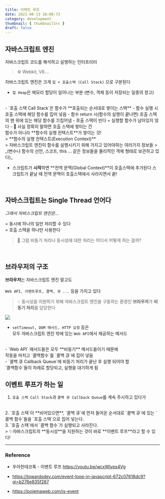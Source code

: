 ```yaml
---
title: 이벤트 루프
date: 2021-08-13 16:08:73
category: development
thumbnail: { thumbnailSrc }
draft: false
---
```



## 자바스크립트 엔진
자바스크립트 코드를 해석하고 실행하는 인터프리터
> ⚙ Webkit, V8....

자바스크립트 엔진은 크게 `힙 + 호출스택 (Call Stack)` 으로 구분된다

- `힙 Heap`은 메모리 할당이 일어나는 부분
(변수, 객체 등이 저장되는 일종의 창고)
<br/> 
- `호출 스택 Call Stack`은 함수가 **호출되는 순서대로 쌓이는 스택**
    - 함수 실행 시 호출 스택에 해당 함수를 집어 넣음
    - 함수 return 시(함수의 실행이 끝나면) 호출 스택의 맨 위에 있는 해당 함수를 끄집어냄
    - 호출 스택이 빈다 = 실행할 함수가 남아있지 않다
    - 🤔 사실 정확히 말하면 호출 스택에 쌓이는 건 <br/> 함수가 아니라 **함수의 실행 컨텍스트**가 쌓이는 것! 
    <br/> 
    > **함수의 실행 컨텍스트(Execution Context)** <br />
    > 자바스크립트 엔진이 함수를 실행시키기 위해 가지고 있어야하는 여러가지 정보들 
    > _(변수나 함수의 선언, 스코프, this ... 같은 정보들을 물리적인 객체 형태로 보관하고 있다)_

<br/> 

- 스크립트가 **시작**하면 **전역 문맥(Global Context)**이 호출스택에 추가된다
스크립트가 끝날 때 전역 문맥이 호출스택에서 사라지면서 끝!

<br />

## 자바스크립트는 Single Thread 언어다
_그래서 자바스크립트 엔진은..._

= 동시에 하나의 일만 처리할 수 있다 <br/> 
= 호출 스택을 하나만 사용한다
> 👀 그럼 비동기 처리나 동시성에 대한 처리는 어디서 어떻게 하는 걸까?


 <br />

## 브라우저의 구조
**브라우저**는 자바스크립트 엔진 말고도 <br/>  
`Web API, 이벤트루프, 콜백, 큐 ...` 등을 가지고 있다

> 💡 동시성을 지원하기 위해 자바스크립트 엔진을 구동하는 환경인 **브라우저**가 **비동기 처리**를 담당한다

![](https://images.velog.io/images/irisdew/post/d0cd3838-845e-4c3a-aef6-8fe7815091a6/image.png)

- `setTimeout, DOM 매서드, HTTP 요청` 등은 <br/>  모두 자바스크립트 엔진 밖에 있는 `Web API`에서 제공하는 메서드
<br/> 
- `Web API` 매서드들은 모두 **비동기** 메서드들이기 때문에 <br/> 
작동을 마치고 `콜백함수`를 `콜백 큐`에 집어 넣음
<br/> 
- `콜백 큐 Callback Queue`에 비동기 처리가 끝난 후 실행 되어야 할 <br/> `콜백함수`들이 차례로 할당되고, 실행을 대기하게 됨

<br />

## 이벤트 루프가 하는 일

1. `호출 스택 Call Stack`과 `콜백 큐 Callback Queue`를 계속 주시하고 있다가
<br/> 
2. `호출 스택`이 **비어있으면**, `콜백 큐`에 먼저 들어온 순서대로 `콜백 큐`에 있는 `콜백 함수`들을 `호출 스택`으로 집어 넣는다. 
<br/> 
3. `호출 스택`에서 `콜백 함수`가 실행되고 사라진다. 
<br/> 
> ✨자바스크립트의 **동시성**을 지원하는 것이 바로 **이벤트 루프**라고 할 수 있다!

<hr />

### Reference
- 우아한테코톡 - 이벤트 루프 https://youtu.be/wcxWlyps4Vg
- https://towardsdev.com/event-loop-in-javascript-672c07618dc9?gi=b276e835f287
- https://poiemaweb.com/js-event

   <br />   
   <br />
